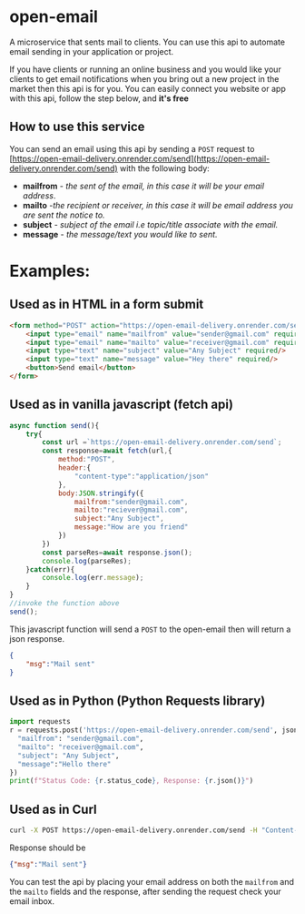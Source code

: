 # open-email
A microservice that sents mail to clients. You can use this api to automate email sending in your application or project.


If you have clients or running an online business and you would like your clients to get email notifications when you bring out a new project in the market then this api is for you.
You can easily connect you website or app with this api, follow the step below, and __it's free__

## How to use this service 
You can send an email using this api by sending a `POST` request to [https://open-email-delivery.onrender.com/send](https://open-email-delivery.onrender.com/send)  with the following body:
* __mailfrom__ - _the sent of the email, in this case it will be your email address_.
* __mailto__ -_the recipient or receiver, in this case it will be email address you are sent the notice to._
* __subject__ - _subject of the email i.e topic/title associate with the email._
* __message__ - _the message/text you would like to sent._

# Examples:

## Used as in HTML in a form submit
```html
<form method="POST" action="https://open-email-delivery.onrender.com/send">
    <input type="email" name="mailfrom" value="sender@gmail.com" required/>
    <input type="email" name="mailto" value="receiver@gmail.com" required/>
    <input type="text" name="subject" value="Any Subject" required/>
    <input type="text" name="message" value="Hey there" required/>
    <button>Send email</button>
</form>
```


## Used as in vanilla javascript (fetch api)

```javascript
async function send(){
    try{
        const url =`https://open-email-delivery.onrender.com/send`;
        const response=await fetch(url,{
            method:"POST",
            header:{
                "content-type":"application/json"
            },
            body:JSON.stringify({
                mailfrom:"sender@gmail.com",
                mailto:"reciever@gmail.com",
                subject:"Any Subject",
                message:"How are you friend"
            })
        })
        const parseRes=await response.json();
        console.log(parseRes);
    }catch(err){
        console.log(err.message);
    }
}
//invoke the function above
send();
```

This javascript function will send a `POST` to the open-email then will return a json response.
```json
{
    "msg":"Mail sent"
}
```

## Used as in Python (Python Requests library)
```python
import requests
r = requests.post('https://open-email-delivery.onrender.com/send', json={
  "mailfrom": "sender@gmail.com",
  "mailto": "receiver@gmail.com",
  "subject": "Any Subject",
  "message":"Hello there"
})
print(f"Status Code: {r.status_code}, Response: {r.json()}")
```

## Used as in Curl
```bash
curl -X POST https://open-email-delivery.onrender.com/send -H "Content-Type: application/json" -d '{"mailfrom": "sender@gmail.com","mailto": "receiver@gmail.com", "subject": "Any Subject","message": "Hello there"}'  
```
Response should be
```json
{"msg":"Mail sent"}
```

You can test the api by placing your email address on both the `mailfrom` and the `mailto` fields and the response, after sending the request check your email inbox.